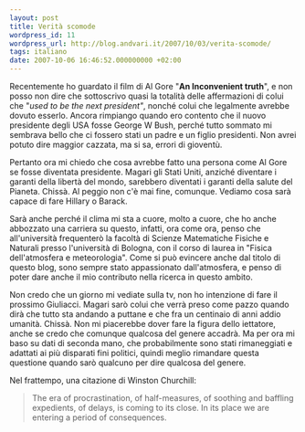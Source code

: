 ```yaml
---
layout: post
title: Verità scomode
wordpress_id: 11
wordpress_url: http://blog.andvari.it/2007/10/03/verita-scomode/
tags: italiano
date: 2007-10-06 16:46:52.000000000 +02:00
---
```

Recentemente ho guardato il film di Al Gore "<strong>An Inconvenient truth</strong>", e non posso non dire che sottoscrivo quasi la totalità delle affermazioni di colui che "<em>used to be the next president"</em>, nonché colui che legalmente avrebbe dovuto esserlo. Ancora rimpiango quando ero contento che il nuovo presidente degli USA fosse George W Bush, perché tutto sommato mi sembrava bello che ci fossero stati un padre e un figlio presidenti. Non avrei potuto dire maggior cazzata, ma si sa, errori di gioventù.

Pertanto ora mi chiedo che cosa avrebbe fatto una persona come Al Gore se fosse diventata presidente. Magari gli Stati Uniti, anziché diventare i garanti della libertà del mondo, sarebbero diventati i garanti della salute del Pianeta. Chissà. Al peggio non c'è mai fine, comunque. Vediamo cosa sarà capace di fare Hillary o Barack.

Sarà anche perché il clima mi sta a cuore, molto a cuore, che ho anche abbozzato una carriera su questo, infatti, ora come ora, penso che all'università frequenterò la facoltà di Scienze Matematiche Fisiche e Naturali presso l'università di Bologna, con il corso di laurea in "Fisica dell'atmosfera e meteorologia". Come si può evincere anche dal titolo di questo blog, sono sempre stato appassionato dall'atmosfera, e penso di poter dare anche il mio contributo nella ricerca in questo ambito.

Non credo che un giorno mi vediate sulla tv, non ho intenzione di fare il prossimo Giuliacci. Magari sarò colui che verrà preso come pazzo quando dirà che tutto sta andando a puttane e che fra un centinaio di anni addio umanità. Chissà. Non mi piacerebbe dover fare la figura dello iettatore, anche se credo che comunque qualcosa del genere accadrà. Ma per ora mi baso su dati di seconda mano, che probabilmente sono stati rimaneggiati e adattati ai più disparati fini politici, quindi meglio rimandare questa questione quando sarò qualcuno per dire qualcosa del genere.

Nel frattempo, una citazione di Winston Churchill:
<blockquote>The era of procrastination, of half-measures, of soothing and baffling expedients, of delays, is coming to its close. In its place we are entering a period of consequences.</blockquote>
